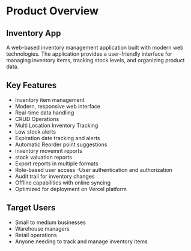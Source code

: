 # Product Overview

## Inventory App

A web-based inventory management application built with modern web technologies. The application provides a user-friendly interface for managing inventory items, tracking stock levels, and organizing product data.

## Key Features
- Inventory item management
- Modern, responsive web interface
- Real-time data handling
- CRUD Operations
- Multi Location Inventory Tracking
- Low stock alerts
- Expiration date tracking and alerts
- Automatic Reorder point suggestions
- inventory movemnt reports
- stock valuation reports
- Export reports in multiple formats
- Role-based user access
-User authentication and authorization
- Audit trail for inventory changes
- Offline capabilities with online syncing
- Optimized for deployment on Vercel platform

## Target Users
- Small to medium businesses
- Warehouse managers
- Retail operations
- Anyone needing to track and manage inventory items